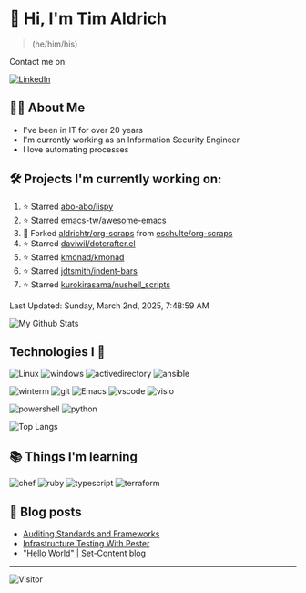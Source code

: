 # 👋 Hi, I'm Tim Aldrich

> (he/him/his)

Contact me on:

<a href="https://www.linkedin.com/in/timothy-r-aldrich/?lipi=urn%3Ali%3Apage%3Ad_flagship3_feed%3BMS0i193dS%2Fi6SvBKYxyEnQ%3D%3D">![LinkedIn](https://img.shields.io/badge/LinkedIn-0077B5?style=for-the-badge&logo=linkedin&logoColor=white)</a>



## 👩‍💻 About Me

- I've been in IT for over 20 years
- I'm currently working as an Information Security Engineer
- I love automating processes

## 🛠️ Projects I'm currently working on:


<!--RECENT_ACTIVITY:start-->
1. ⭐ Starred [abo-abo/lispy](https://github.com/abo-abo/lispy)<br>
2. ⭐ Starred [emacs-tw/awesome-emacs](https://github.com/emacs-tw/awesome-emacs)<br>
3. 🔱 Forked [aldrichtr/org-scraps](https://github.com/aldrichtr/org-scraps) from [eschulte/org-scraps](https://github.com/eschulte/org-scraps)<br>
4. ⭐ Starred [daviwil/dotcrafter.el](https://github.com/daviwil/dotcrafter.el)<br>
5. ⭐ Starred [kmonad/kmonad](https://github.com/kmonad/kmonad)<br>
6. ⭐ Starred [jdtsmith/indent-bars](https://github.com/jdtsmith/indent-bars)<br>
7. ⭐ Starred [kurokirasama/nushell_scripts](https://github.com/kurokirasama/nushell_scripts)<br>
<!--RECENT_ACTIVITY:end-->

<!--RECENT_ACTIVITY:last_update-->
Last Updated: Sunday, March 2nd, 2025, 7:48:59 AM
<!--RECENT_ACTIVITY:last_update_end-->


<!--
  Configuration for the Github stats widget:
  https://github.com/anuraghazra/github-readme-stats
-->
![My Github Stats](https://github-readme-stats.vercel.app/api?username=aldrichtr&count_private=true&show=prs_merged,reviews&show_icons=true&theme=onedark)

## Technologies I 💖



<!--
  these urls are helpful in creating these:
  https://simpleicons.org/
  https://github.com/simple-icons/simple-icons/blob/develop/slugs.md
  https://shields.io/category/activity
-->

![Linux](https://img.shields.io/badge/linux-282C34?logo=linux&logoColor=white&style=plastic)
![windows](https://img.shields.io/badge/windows-282C34?logo=windows&style=plastic)
![activedirectory](https://img.shields.io/badge/activedirectory-282C34?logo=microsoft&style=plastic)
![ansible](https://img.shields.io/badge/ansible-282C34?logo=ansible&style=plastic)

![winterm](https://img.shields.io/badge/winterm-282C34?logo=windowsterminal&style=plastic)
![git](https://img.shields.io/badge/git-282C34?logo=git&logoColor=F05032&style=plastic)
![Emacs](https://img.shields.io/badge/gnuemacs-282C34?logo=gnuemacs&logoColor=blueviolet&style=plastic)
![vscode](https://img.shields.io/badge/vscode-282C34?logo=visualstudiocode&style=plastic)
![visio](https://img.shields.io/badge/visio-282C34?logo=microsoftvisio&style=plastic)

![powershell](https://img.shields.io/badge/powershell-282C34?logo=powershell&style=plastic)
![python](https://img.shields.io/badge/python-282C34?logo=python&style=282C34plastic)

![Top Langs](https://github-readme-stats.vercel.app/api/top-langs/?username=aldrichtr&layout=donut-vertical&theme=onedark)

## 📚 Things I'm learning

![chef](https://img.shields.io/badge/chef-282C34?logo=chef&style=plastic)
![ruby](https://img.shields.io/badge/ruby-282C34?logo=ruby&style=plastic)
![typescript](https://img.shields.io/badge/typescript-282C34?logo=typescript&style=plastic)
![terraform](https://img.shields.io/badge/terraform-282C34?logo=terraform&style=plastic)

## 📃 Blog posts

<!-- BLOG-POST-LIST:START -->
- [Auditing Standards and Frameworks](https://aldrichtr.github.io/posts/auditing-standards-and-frameworks/)
- [Infrastructure Testing With Pester](https://aldrichtr.github.io/posts/infrastructure-testing-with-pester/)
- [&quot;Hello World&quot; | Set-Content blog](https://aldrichtr.github.io/posts/my-first-post/)
<!-- BLOG-POST-LIST:END -->

---

![Visitor](https://visitor-badge.laobi.icu/badge?page_id=aldrichtr.aldrichtr)
